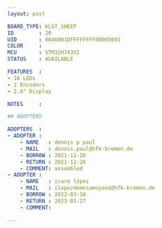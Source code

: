 ```yaml
---
layout: post

BOARD_TYPE: KLST_SHEEP
ID        : 20
UID       : 0046001DFFFFFFFF00003093
COLOR     : 
MCU       : STM32H743VI
STATUS    : AVAILABLE

FEATURES  :
- 16 LEDs
- 2 Encoders
- 2.8" Display

NOTES     :

## ADOPTERS

ADOPTERS  :
- ADOPTER :
    - NAME   : dennis p paul
    - MAIL   : dennis.paul@hfk-bremen.de
    - BORROW : 2021-11-26
    - RETURN : 2021-11-26
    - COMMENT: assembled
- ADOPTER :
    - NAME   : icaro lópez
    - MAIL   : ilopezdemesamoyano@hfk-bremen.de
    - BORROW : 2022-03-16
    - RETURN : 2023-01-27
    - COMMENT: 

---
```

